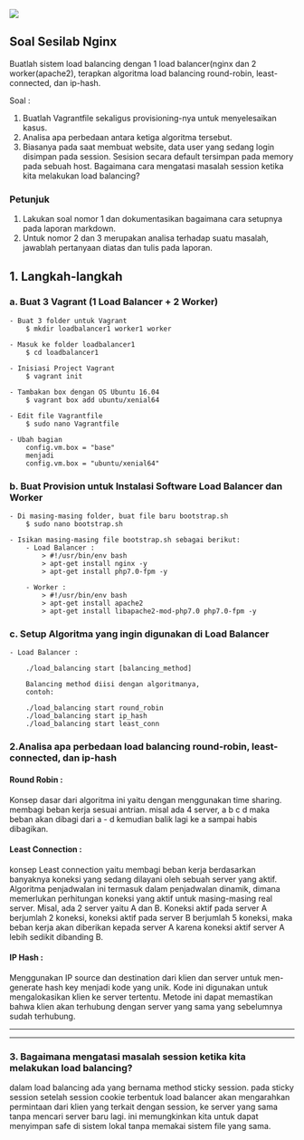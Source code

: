 ![](https://blog.theodo.fr/wp-content/uploads/2017/07/Vagrant.png)

## Soal Sesilab Nginx

Buatlah sistem load balancing dengan 1 load balancer(nginx dan 2 worker(apache2), terapkan algoritma load balancing round-robin, least-connected, dan ip-hash.

Soal :

1. Buatlah Vagrantfile sekaligus provisioning-nya untuk menyelesaikan kasus.
2. Analisa apa perbedaan antara ketiga algoritma tersebut.
3. Biasanya pada saat membuat website, data user yang sedang login disimpan pada session. Sesision secara default tersimpan pada memory pada sebuah host. Bagaimana cara mengatasi masalah session ketika kita melakukan load balancing?

### Petunjuk

1. Lakukan soal nomor 1 dan dokumentasikan bagaimana cara setupnya pada laporan markdown.
2. Untuk nomor 2 dan 3 merupakan analisa terhadap suatu masalah, jawablah pertanyaan diatas dan tulis pada laporan.


## 1. Langkah-langkah
### a. Buat 3 Vagrant (1 Load Balancer + 2 Worker)
	- Buat 3 folder untuk Vagrant
		$ mkdir loadbalancer1 worker1 worker

	- Masuk ke folder loadbalancer1
		$ cd loadbalancer1

	- Inisiasi Project Vagrant
		$ vagrant init

	- Tambakan box dengan OS Ubuntu 16.04
		$ vagrant box add ubuntu/xenial64

	- Edit file Vagrantfile
		$ sudo nano Vagrantfile

	- Ubah bagian
		config.vm.box = "base"	
		menjadi	
		config.vm.box = "ubuntu/xenial64"



### b. Buat Provision untuk Instalasi Software Load Balancer dan Worker
	- Di masing-masing folder, buat file baru bootstrap.sh
		$ sudo nano bootstrap.sh

	- Isikan masing-masing file bootstrap.sh sebagai berikut:
		- Load Balancer : 
			> #!/usr/bin/env bash
			> apt-get install nginx -y
			> apt-get install php7.0-fpm -y

		- Worker :
			> #!/usr/bin/env bash
			> apt-get install apache2
			> apt-get install libapache2-mod-php7.0 php7.0-fpm -y


### c. Setup Algoritma yang ingin digunakan di Load Balancer
	- Load Balancer :
		
		./load_balancing start [balancing_method]
			
		Balancing method diisi dengan algoritmanya, 
		contoh:
		
		./load_balancing start round_robin
		./load_balancing start ip_hash
		./load_balancing start least_conn


### 2.Analisa apa perbedaan load balancing round-robin, least-connected, dan ip-hash

#### Round Robin :
Konsep dasar dari algoritma ini yaitu dengan menggunakan time sharing. membagi beban kerja sesuai antrian.
misal ada 4 server, a b c d maka beban akan dibagi dari a - d kemudian balik lagi ke a sampai habis dibagikan.

#### Least Connection :
konsep Least connection yaitu membagi beban kerja berdasarkan banyaknya koneksi yang sedang dilayani oleh sebuah server yang aktif. Algoritma penjadwalan ini termasuk dalam penjadwalan dinamik, dimana memerlukan perhitungan koneksi yang aktif untuk masing-masing real server.
Misal, ada 2 server yaitu A dan B. Koneksi aktif pada server A berjumlah 2 koneksi,  koneksi aktif pada server B berjumlah 5 koneksi, maka beban kerja akan diberikan kepada server A karena koneksi aktif server A lebih sedikit dibanding B.

#### IP Hash :
Menggunakan IP source dan destination dari klien dan server untuk men-generate hash key menjadi kode yang unik. Kode ini digunakan untuk mengalokasikan klien ke server tertentu. Metode ini dapat memastikan bahwa klien akan terhubung dengan server yang sama yang sebelumnya sudah terhubung.

---
---

### 3. Bagaimana mengatasi masalah session ketika kita melakukan load balancing?
dalam load balancing ada yang bernama method sticky session. pada sticky session setelah session cookie terbentuk load balancer akan mengarahkan permintaan dari klien yang terkait dengan session, ke server yang sama tanpa mencari server baru lagi. ini memungkinkan kita untuk dapat menyimpan safe di sistem lokal tanpa memakai sistem file yang sama.

